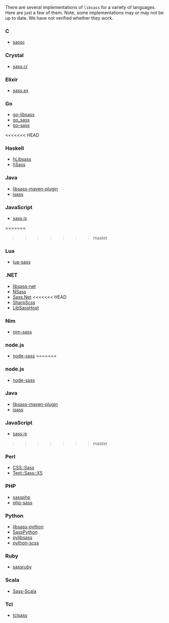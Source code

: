 There are several implementations of `libsass` for a variety of languages. Here are just a few of them. Note, some implementations may or may not be up to date. We have not verified whether they work.

### C
* [sassc](https://github.com/hcatlin/sassc)

### Crystal
* [sass.cr](https://github.com/straight-shoota/sass.cr)

### Elixir
* [sass.ex](https://github.com/scottdavis/sass.ex)

### Go
* [go-libsass](https://github.com/wellington/go-libsass)
* [go_sass](https://github.com/suapapa/go_sass)
* [go-sass](https://github.com/SamWhited/go-sass)

<<<<<<< HEAD
### Haskell
* [hLibsass](https://github.com/jakubfijalkowski/hlibsass)
* [hSass](https://github.com/jakubfijalkowski/hsass)

### Java
* [libsass-maven-plugin](https://github.com/warmuuh/libsass-maven-plugin)
* [jsass](https://github.com/bit3/jsass)

### JavaScript
* [sass.js](https://github.com/medialize/sass.js)

=======
>>>>>>> master
### Lua
* [lua-sass](https://github.com/craigbarnes/lua-sass)

### .NET
* [libsass-net](https://github.com/darrenkopp/libsass-net)
* [NSass](https://github.com/TBAPI-0KA/NSass)
* [Sass.Net](https://github.com/andyalm/Sass.Net)
<<<<<<< HEAD
* [SharpScss](https://github.com/xoofx/SharpScss)
* [LibSassHost](https://github.com/Taritsyn/LibSassHost)

### Nim
* [nim-sass](https://github.com/zacharycarter/nim-sass)

### node.js
* [node-sass](https://github.com/sass/node-sass)
=======

### node.js
* [node-sass](https://github.com/andrew/node-sass)

### Java
* [libsass-maven-plugin](https://github.com/warmuuh/libsass-maven-plugin)
* [jsass](https://github.com/bit3/jsass)

### JavaScript
* [sass.js](https://github.com/medialize/sass.js)
>>>>>>> master

### Perl
* [CSS::Sass](https://github.com/caldwell/CSS-Sass)
* [Text::Sass::XS](https://github.com/ysasaki/Text-Sass-XS)

### PHP
* [sassphp](https://github.com/sensational/sassphp)
* [php-sass](https://github.com/lesstif/php-sass)

### Python
* [libsass-python](https://github.com/dahlia/libsass-python)
* [SassPython](https://github.com/marianoguerra/SassPython)
* [pylibsass](https://github.com/rsenk330/pylibsass)
* [python-scss](https://github.com/pistolero/python-scss)

### Ruby
* [sassruby](https://github.com/hcatlin/sassruby)

### Scala
* [Sass-Scala](https://github.com/kkung/Sass-Scala)

### Tcl
* [tclsass](https://github.com/flightaware/tclsass)
